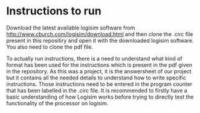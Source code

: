 # Instructions to run

Download the latest available logisim software from http://www.cburch.com/logisim/download.html and then clone the .circ file present in this repositiry and open it with the downloaded logisim software. You also need to clone the pdf file.

To actually run instructions, there is a need to understand what kind of format has been used for the instructions which is present in the pdf given in the repository. As this was a project, it is the answersheet of our project but it contains all the needed details to understand how to write specific instructions. Those instructions need to be entered in the program counter that has been labelled in the .circ file. It is recommended to firstly have a basic understanding of how Logisim works before trying to directly test the functionality of the processor on logisim.
